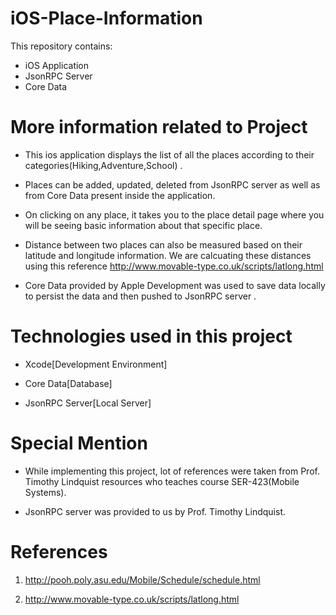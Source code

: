 # iOS-Place-Information

This repository contains:

* iOS Application
* JsonRPC Server
* Core Data


# More information related to Project

- This ios application displays the list of all the places according to their categories(Hiking,Adventure,School) .

- Places can be added, updated, deleted from JsonRPC server as well as from Core Data present inside the application.

- On clicking on any place, it takes you to the place detail page where you will be seeing basic information about that
specific place.

- Distance between two places can also be measured based on their latitude and longitude information. We are calcuating these distances using this reference http://www.movable-type.co.uk/scripts/latlong.html

- Core Data provided by Apple Development was used to save data locally to persist the data and then pushed to JsonRPC server .  

# Technologies used in this project

- Xcode[Development Environment]

- Core Data[Database] 

- JsonRPC Server[Local Server]

# Special Mention

- While implementing this project, lot of references were taken from Prof. Timothy Lindquist resources who teaches course SER-423(Mobile Systems).

- JsonRPC server was provided to us by Prof. Timothy Lindquist. 

# References 

1. http://pooh.poly.asu.edu/Mobile/Schedule/schedule.html

2. http://www.movable-type.co.uk/scripts/latlong.html

